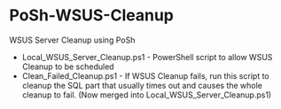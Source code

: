 # PoSh-WSUS-Cleanup
WSUS Server Cleanup using PoSh
* Local_WSUS_Server_Cleanup.ps1 - PowerShell script to allow WSUS Cleanup to be scheduled
* Clean_Failed_Cleanup.ps1 - If WSUS Cleanup fails, run this script to cleanup the SQL part that usually times out and causes the whole cleanup to fail. (Now merged into Local_WSUS_Server_Cleanup.ps1)
